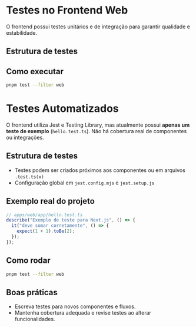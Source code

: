 # Testes no Frontend Web

O frontend possui testes unitários e de integração para garantir qualidade e estabilidade.

## Estrutura de testes

## Como executar

```bash
pnpm test --filter web
```

# Testes Automatizados

O frontend utiliza Jest e Testing Library, mas atualmente possui **apenas um teste de exemplo** (`hello.test.ts`). Não há cobertura real de componentes ou integrações.

## Estrutura de testes

- Testes podem ser criados próximos aos componentes ou em arquivos `.test.ts(x)`
- Configuração global em `jest.config.mjs` e `jest.setup.js`

## Exemplo real do projeto

```ts
// apps/web/app/hello.test.ts
describe("Exemplo de teste para Next.js", () => {
  it("deve somar corretamente", () => {
    expect(1 + 1).toBe(2);
  });
});
```

## Como rodar

```bash
pnpm test --filter web
```

## Boas práticas
- Escreva testes para novos componentes e fluxos.
- Mantenha cobertura adequada e revise testes ao alterar funcionalidades.
